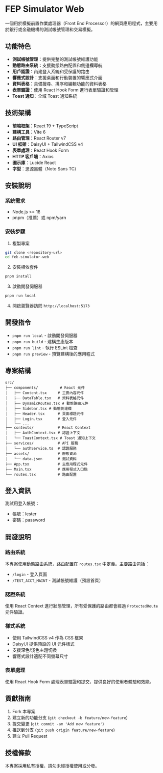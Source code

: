 # FEP Simulator Web

一個用於模擬前置作業處理器（Front End Processor）的網頁應用程式，主要用於銀行或金融機構的測試帳號管理和交易模擬。

## 功能特色

- **測試帳號管理**：提供完整的測試帳號維護功能
- **動態路由系統**：支援動態路由配置和側邊欄導航
- **用戶認證**：內建登入系統和受保護的路由
- **響應式設計**：支援桌面和行動裝置的響應式介面
- **資料表格**：具備搜尋、排序和編輯功能的資料表格
- **表單驗證**：使用 React Hook Form 進行表單驗證和管理
- **Toast 通知**：全域 Toast 通知系統

## 技術架構

- **前端框架**：React 19 + TypeScript
- **建構工具**：Vite 6
- **路由管理**：React Router v7
- **UI 框架**：DaisyUI + TailwindCSS v4
- **表單處理**：React Hook Form
- **HTTP 客戶端**：Axios
- **圖示庫**：Lucide React
- **字型**：思源黑體（Noto Sans TC）

## 安裝說明

### 系統需求

- Node.js >= 18
- pnpm（推薦）或 npm/yarn

### 安裝步驟

1. 複製專案
```bash
git clone <repository-url>
cd feb-simulator-web
```

2. 安裝相依套件
```bash
pnpm install
```

3. 啟動開發伺服器
```bash
pnpm run local
```

4. 開啟瀏覽器訪問 `http://localhost:5173`

## 開發指令

- `pnpm run local` - 啟動開發伺服器
- `pnpm run build` - 建構生產版本
- `pnpm run lint` - 執行 ESLint 檢查
- `pnpm run preview` - 預覽建構後的應用程式

## 專案結構

```
src/
├── components/          # React 元件
│   ├── Content.tsx     # 主要內容元件
│   ├── DataTable.tsx   # 資料表格元件
│   ├── DynamicRoutes.tsx # 動態路由元件
│   ├── Sidebar.tsx # 動態側邊欄
│   ├── Header.tsx      # 頁面標題元件
│   ├── Login.tsx       # 登入元件
│   └── ...
├── contexts/           # React Context
│   ├── AuthContext.tsx # 認證上下文
│   └── ToastContext.tsx # Toast 通知上下文
├── services/           # API 服務
│   └── authService.ts  # 認證服務
├── assets/             # 靜態資源
│   └── data.json       # 測試資料
├── App.tsx             # 主應用程式元件
├── Main.tsx            # 應用程式入口點
└── routes.tsx          # 路由配置
```

## 登入資訊

測試用登入帳號：
- 帳號：lester
- 密碼：password

## 開發說明

### 路由系統

本專案使用動態路由系統，路由配置在 `routes.tsx` 中定義。主要路由包括：
- `/login` - 登入頁面
- `/TEST_ACCT_MAINT` - 測試帳號維護（預設首頁）

### 認證系統

使用 React Context 進行狀態管理，所有受保護的路由都會經過 `ProtectedRoute` 元件驗證。

### 樣式系統

- 使用 TailwindCSS v4 作為 CSS 框架
- DaisyUI 提供預設的 UI 元件樣式
- 支援深色/淺色主題切換
- 響應式設計適配不同螢幕尺寸

### 表單處理

使用 React Hook Form 處理表單驗證和提交，提供良好的使用者體驗和效能。

## 貢獻指南

1. Fork 本專案
2. 建立新的功能分支 (`git checkout -b feature/new-feature`)
3. 提交變更 (`git commit -am 'Add new feature'`)
4. 推送到分支 (`git push origin feature/new-feature`)
5. 建立 Pull Request

## 授權條款

本專案採用私有授權，請勿未經授權使用或分發。
